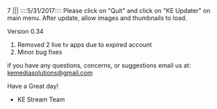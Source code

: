 7
||| 
::::5/31/2017::::
Please click on "Quit" and click on  "KE Updater" on main menu. After update, allow images and thumbnails to load.

Version 0.34
  1. Removed 2 live tv apps due to expired account
  2. Minor bug fixes 

 

if you have any questions, concerns, or suggestions email us at: kemediasolutions@gmail.com 

Have a Great day!

- KE Stream Team

